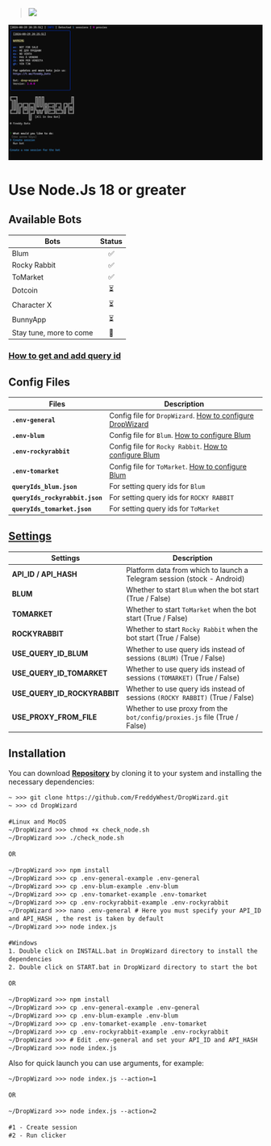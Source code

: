 > [<img src="https://img.shields.io/badge/Telegram-%40Me-orange">](https://t.me/roddyfred)

![img1](./.github/images/hero.png)

# Use Node.Js 18 or greater

## Available Bots

| Bots                    | Status |
| ----------------------- | :----: |
| Blum                    |   ✅   |
| Rocky Rabbit            |   ✅   |
| ToMarket                |   ✅   |
| Dotcoin                 |   ⏳   |
| Character X             |   ⏳   |
| BunnyApp                |   ⏳   |
| Stay tune, more to come |   👻   |

### [How to get and add query id](https://github.com/Freddywhest/DropWizard/blob/main/AddQueryId.md)

## Config Files

| Files                           | Description                                                                                                                |
| ------------------------------- | -------------------------------------------------------------------------------------------------------------------------- |
| **`.env-general`**              | Config file for `DropWizard`. [How to configure DropWizard](#settings)                                                     |
| **`.env-blum`**                 | Config file for `Blum`. [How to configure Blum](https://github.com/Freddywhest/BlumBot/blob/main/README.md)                |
| **`.env-rockyrabbit`**          | Config file for `Rocky Rabbit`. [How to configure Blum](https://github.com/Freddywhest/RockyRabbitBot/blob/main/README.md) |
| **`.env-tomarket`**             | Config file for `ToMarket`. [How to configure Blum](https://github.com/Freddywhest/ToMarketBot/blob/main/README.md)        |
| **`queryIds_blum.json`**        | For setting query ids for `Blum`                                                                                           |
| **`queryIds_rockyrabbit.json`** | For setting query ids for `ROCKY RABBIT`                                                                                   |
| **`queryIds_tomarket.json`**    | For setting query ids for `ToMarket`                                                                                       |

## [Settings](https://github.com/FreddyWhest/DropWizard/blob/main/.env-general-example)

| Settings                     | Description                                                                  |
| ---------------------------- | ---------------------------------------------------------------------------- |
| **API_ID / API_HASH**        | Platform data from which to launch a Telegram session (stock - Android)      |
| **BLUM**                     | Whether to start `Blum` when the bot start (True / False)                    |
| **TOMARKET**                 | Whether to start `ToMarket` when the bot start (True / False)                |
| **ROCKYRABBIT**              | Whether to start `Rocky Rabbit` when the bot start (True / False)            |
| **USE_QUERY_ID_BLUM**        | Whether to use query ids instead of sessions `(BLUM)` (True / False)         |
| **USE_QUERY_ID_TOMARKET**    | Whether to use query ids instead of sessions `(TOMARKET)` (True / False)     |
| **USE_QUERY_ID_ROCKYRABBIT** | Whether to use query ids instead of sessions `(ROCKY RABBIT)` (True / False) |
| **USE_PROXY_FROM_FILE**      | Whether to use proxy from the `bot/config/proxies.js` file (True / False)    |

## Installation

You can download [**Repository**](https://github.com/FreddyWhest/DropWizard) by cloning it to your system and installing the necessary dependencies:

```shell
~ >>> git clone https://github.com/FreddyWhest/DropWizard.git
~ >>> cd DropWizard

#Linux and MocOS
~/DropWizard >>> chmod +x check_node.sh
~/DropWizard >>> ./check_node.sh

OR

~/DropWizard >>> npm install
~/DropWizard >>> cp .env-general-example .env-general
~/DropWizard >>> cp .env-blum-example .env-blum
~/DropWizard >>> cp .env-tomarket-example .env-tomarket
~/DropWizard >>> cp .env-rockyrabbit-example .env-rockyrabbit
~/DropWizard >>> nano .env-general # Here you must specify your API_ID and API_HASH , the rest is taken by default
~/DropWizard >>> node index.js

#Windows
1. Double click on INSTALL.bat in DropWizard directory to install the dependencies
2. Double click on START.bat in DropWizard directory to start the bot

OR

~/DropWizard >>> npm install
~/DropWizard >>> cp .env-general-example .env-general
~/DropWizard >>> cp .env-blum-example .env-blum
~/DropWizard >>> cp .env-tomarket-example .env-tomarket
~/DropWizard >>> cp .env-rockyrabbit-example .env-rockyrabbit
~/DropWizard >>> # Edit .env-general and set your API_ID and API_HASH
~/DropWizard >>> node index.js
```

Also for quick launch you can use arguments, for example:

```shell
~/DropWizard >>> node index.js --action=1

OR

~/DropWizard >>> node index.js --action=2

#1 - Create session
#2 - Run clicker
```
